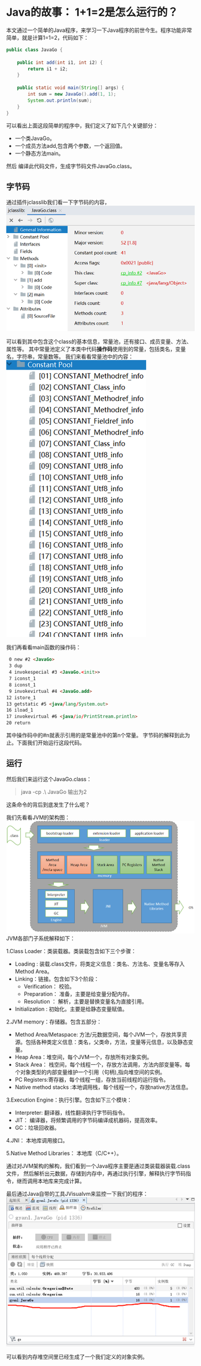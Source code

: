 # Java的故事： 1+1=2是怎么运行的？

本文通过一个简单的Java程序，来学习一下Java程序的前世今生。程序功能非常简单，就是计算1=1=2，代码如下：
```java
public class JavaGo {

    public int add(int i1, int i2) {
        return i1 + i2;
    }

    public static void main(String[] args) {
        int sum = new JavaGo().add(1, 1);
        System.out.println(sum);
    }
}
```

可以看出上面这段简单的程序中，我们定义了如下几个关键部分：

* 一个类JavaGo。
* 一个成员方法add,包含两个参数，一个返回值。
* 一个静态方法main。

然后
编译此代码文件，生成字节码文件JavaGo.class。

## 字节码

通过插件jclasslib我们看一下字节码的内容，
![Image](./images/bytecode_javago.png)

可以看到其中包含这个class的基本信息，常量池，还有接口、成员变量、方法、属性等。
其中常量池定义了本类中代码**操作码**使用到的常量，包括类名，变量名，字符串，常量数等。
我们来看看常量池中的内容：
![Image](./images/constantpool_javago.png)

我们再看看main函数的操作码：
```html
 0 new #2 <JavaGo>
 3 dup
 4 invokespecial #3 <JavaGo.<init>>
 7 iconst_1
 8 iconst_1
 9 invokevirtual #4 <JavaGo.add>
12 istore_1
13 getstatic #5 <java/lang/System.out>
16 iload_1
17 invokevirtual #6 <java/io/PrintStream.println>
20 return
```
其中操作码中的#n就表示引用的是常量池中的第n个常量。
字节码的解释到此为止。下面我们开始运行这段代码。

## 运行
然后我们来运行这个JavaGo.class：
>java -cp .\ JavaGo
输出为2

这条命令的背后到底发生了什么呢？

我们先看看JVM的架构图：
![Image](./images/jvm_architecture.png)
JVM各部门子系统解释如下：

1.Class Loader：类装载器。类装载包含如下三个步骤：
   * Loading : 装载.class文件，将类定义信息：类名、方法名、变量名等存入Method Area。
   * Linking：链接。包含如下3个阶段：
     * Verification： 校验。
     * Preparation：  准备，主要是给变量分配内存。
     * Resolution ：  解析，主要是替换变量名为直接引用。
   * Initialization : 初始化。主要是给静态变量赋值。
     

2.JVM memory：存储器。包含五部分：
   * Method Area/Metaspace: 方法/元数据空间，每个JVM一个，存放共享资源。包括各种类定义信息：类名，父类命，方法，变量等元信息，以及静态变量。
   * Heap Area：堆空间，每个JVM一个，存放所有对象实例。
   * Stack Area： 栈空间，每个线程一个，存放方法调用，方法内部变量等。每个对象类型的内部变量维护一个引用（句柄),指向堆空间的实例。
   * PC Registers:寄存器，每个线程一组，存放当前线程的运行指令。
   * Native method stacks :本地调用栈，每个线程一个，存放native方法信息。

3.Execution Engine：执行引擎。包含如下三个模块：
   * Interpreter: 翻译器，线性翻译执行字节码指令。
   * JIT： 编译器，将频繁调用的字节码编译成机器码，提高效率。
   * GC：垃圾回收器。
   
4.JNI： 本地库调用接口。

5.Native Method Libraries： 本地库（C/C++）。

通过对JVM架构的解构，我们看到一个Java程序主要是通过类装载器装载.class文件，
然后解析出元数据，存储到内存中，再通过执行引擎，解释执行字节码指令，继而调用本地库来完成计算。

最后通过Java自带的工具JVisualvm来监控一下我们的程序：
![Image](./images/visualvm_javago_instance.png)

可以看到内存堆空间里已经生成了一个我们定义的对象实例。